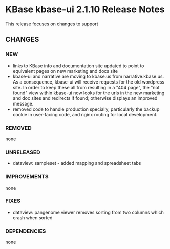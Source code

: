 # KBase kbase-ui 2.1.10 Release Notes

This release focuses on changes to support

## CHANGES

### NEW

- links to KBase info and documentation site updated to point to equivalent pages on new marketing and docs site
- kbase-ui and narrative are moving to kbase.us from narrative.kbase.us. As a consequence, kbase-ui will receive 
  requests for the old wordpress site. In order to keep these all from resulting in a "404 page", the "not found" view
  within kbase-ui now looks for the urls in the new marketing and doc sites and redirects if found; otherwise displays
  an improved message.
- removed code to handle production specially, particularly the backup cookie in user-facing code, and nginx routing for local development.

### REMOVED

none

### UNRELEASED

- dataview: sampleset - added mapping and spreadsheet tabs

### IMPROVEMENTS

none

### FIXES

- dataview: pangenome viewer removes sorting from two columns which crash when sorted

### DEPENDENCIES

none
